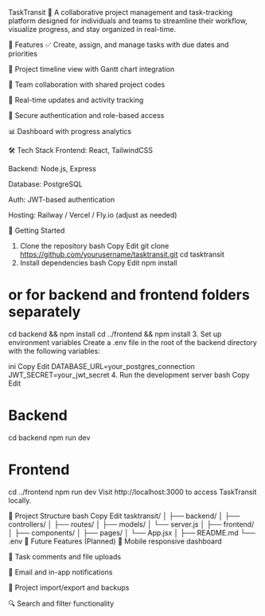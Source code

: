 TaskTransit 🚀
A collaborative project management and task-tracking platform designed for individuals and teams to streamline their workflow, visualize progress, and stay organized in real-time.

🧩 Features
✅ Create, assign, and manage tasks with due dates and priorities

📅 Project timeline view with Gantt chart integration

👥 Team collaboration with shared project codes

💬 Real-time updates and activity tracking

🔐 Secure authentication and role-based access

📊 Dashboard with progress analytics

🛠️ Tech Stack
Frontend: React, TailwindCSS

Backend: Node.js, Express

Database: PostgreSQL

Auth: JWT-based authentication

Hosting: Railway / Vercel / Fly.io (adjust as needed)

🚀 Getting Started
1. Clone the repository
bash
Copy
Edit
git clone https://github.com/yourusername/tasktransit.git
cd tasktransit
2. Install dependencies
bash
Copy
Edit
npm install
# or for backend and frontend folders separately
cd backend && npm install
cd ../frontend && npm install
3. Set up environment variables
Create a .env file in the root of the backend directory with the following variables:

ini
Copy
Edit
DATABASE_URL=your_postgres_connection
JWT_SECRET=your_jwt_secret
4. Run the development server
bash
Copy
Edit
# Backend
cd backend
npm run dev

# Frontend
cd ../frontend
npm run dev
Visit http://localhost:3000 to access TaskTransit locally.

📁 Project Structure
bash
Copy
Edit
tasktransit/
│
├── backend/
│   ├── controllers/
│   ├── routes/
│   ├── models/
│   └── server.js
│
├── frontend/
│   ├── components/
│   ├── pages/
│   └── App.jsx
│
├── README.md
└── .env
🧪 Future Features (Planned)
📲 Mobile responsive dashboard

📝 Task comments and file uploads

🔔 Email and in-app notifications

🔄 Project import/export and backups

🔍 Search and filter functionality
